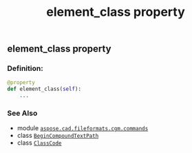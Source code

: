 ﻿---
title: element_class property
second_title: Aspose.CAD for Python via .NET API References
description: 
type: docs
weight: 60
url: /python-net/aspose.cad.fileformats.cgm.commands/begincompoundtextpath/element_class/
is_root: false
---

## element_class property

### Definition:
```python
@property
def element_class(self):
    ...
```

### See Also
* module [`aspose.cad.fileformats.cgm.commands`](../../)
* class [`BeginCompoundTextPath`](/cad/python-net/aspose.cad.fileformats.cgm.commands/begincompoundtextpath)
* class [`ClassCode`](/cad/python-net/aspose.cad.fileformats.cgm.enums/classcode)
